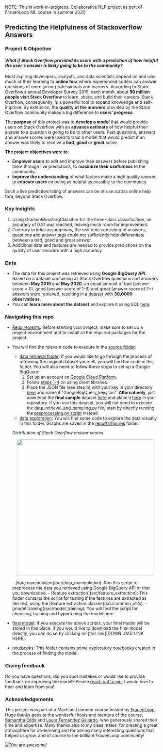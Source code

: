 NOTE: This is work-in-progress. Collaborative NLP project as part of FrauenLoop ML course in summer 2020

## Predicting the Helpfulness of Stackoverflow Answers

### Project & Objective

#### *What if Stack Overflow provided its users with a prediction of how helpful the user's answer is likely going to be to the community?*

Most aspiring developers, analysts, and data scientists depend on and owe much of their learning to **online fora** where experienced coders can answer questions of more junior professionals and learners. According to Stack Overflow’s annual Developer Survey 2019, each month, about **50 million people visit Stack Overflow** to learn, share, and build their careers. Stack Overflow, consequently, is a powerful tool to expand knowledge and self-improve. By extension, the **quality of the answers** provided by the Stack Overflow community makes a big difference to **users' progress**. 

The **purpose** of this project was to **develop a model** that would provide users on Stack Overflow with an **advance estimate** of how helpful their answer to a question is going to be to other users. Past questions, answers and answer scores were used to train a model that would predict if an answer was likely to receive a **bad**, **good** or **great** score. 

**The project objectives were to**:

- **Empower users** to edit and improve their answers before publishing them through live predictions, to **maximize their usefulness** to the community.
- **Improve the understanding** of what factors make a high quality answer, to **educate users** on being as helpful as possible to the community.

Such a live prediction/rating of answers can be of use across online help fora, beyond Stack Overflow.

### Key insights

1. Using GradientBoostingClassifier for the three-class classification, an accuracy of 0.51 was reached, leaving much room for improvement.
2. Contrary to intial assumptions, the text data consisting of answers, questions and answer tags could not sufficiently help differentiate between a bad, good and great answer.
3. Additional data and features are needed to provide predictions on the quality of user answers with a high accuracy.

### Data

- The data for this project was retrieved using **Google BigQuery API**. Based on a dataset containing all Stack Overflow questions and answers between **May 2019** and **May 2020**, an equal amount of bad (answer score < 0), good (answer score of 1-6) and great (answer score of 7+) answers were retrieved, resulting in a dataset with **30,0000 observations**.
- You can **learn more about the dataset** and explore it using SQL [here](https://console.cloud.google.com/marketplace/product/stack-exchange/stack-overflow?project=frauenloop-nlp-2020&folder=&organizationId=). 

### Navigating this repo

- [Requirements](PREDICTING-HELPFULNESS-OF-STACKOVERFLOW-ANSWERS): Before starting your project, make sure to set up a project environment and to install all the required packages for the project. 
- You will find the relevant code to execute in the [source folder](src/):
    - [data retrieval folder](src/api_data_retrieval): If you would like to go through the process of retrieving the original dataset yourself, you will find the code in this folder. You will also need to follow these steps to set up a Google BigQuery:
        1. Set up an account on [Google Cloud Platform](https://console.cloud.google.com/).
        2. Follow [steps 1-4](https://cloud.google.com/bigquery/docs/quickstarts/quickstart-client-libraries#client-libraries-install-python) on using client libraries.
        3. Place the JSON file (see step b) with your key in your directory [here](data/raw) and name it "GoogleBigQuery_key.json".
    **Alternatively**, just download the **final sample** dataset [here](https://drive.google.com/file/d/1ve6gzOKgJhdESAv2MLImbqZRi4VsSL5q/view?usp=sharing) and place it [here](data/raw) in your repository. If you use this dataset, you will not need to execute the data_retrieval_and_sampling.py file, start by directly running the [preprocessing.py script](src/data_manipulation) instead.
    - [data exploration](src/data_exploration): You will find some code to explore the data visually in this folder. Graphs are saved in the [reports/figures](reports/figures) folder.

    *Distribution of Stack Overflow answer scores*
    <p align="center">
    <img src="https://raw.githubusercontent.com/HDMax93/Predicting-Helpfulness-Of-Stackoverflow-Answers/master/reports/figures/stackoverflow_answerscore_distribution.png" width="450"/>
    </p>
    - [data manipulation](src/data_manipulation): Run this script to preprocess the data you retrieved using Google BigQuery API or that you downloaded.
    - [feature extraction](src/feature_extraction): This folder contains the script for testing if the features are extracted as desired, using the [feature extraction classes](src/common_utils).
    - [model training](src/model_training): You will find the script for choosing, training and hypertuning the model here.
- [final model](models): If you execute the above scripts, your final model will be stored in this place. If you would like to download the final model directly, you can do so by clicking on [this link](DOWNLOAD LINK HERE).
- [notebooks](notebooks): This folder contains some exploratory notebooks created in the process of finding the model.

### Giving feedback

Do you have questions, did you spot mistakes or would like to provide feedback on improving the model? Please [reach out to me](mailto:henriekemax@googlemail.com?subject=[Feedback-On-GitHub-Stackoverflow-Project]), I would love to hear and learn from you!

### Acknowledgements 

This project was part of a Machine Learning course hosted by [FrauenLoop](https://www.frauenloop.org/).
Huge thanks goes to the wonderful hosts and mentors of the course, [Samantha Edds](https://github.com/samanthaedds) and [Laura Fernández Gallardo](https://github.com/laufergall), who generously shared their time and expertise.
Many thanks also to my class mates, for creating a great atmosphere for co-learning and for asking many interesting questions that helped us grow, and of course to the brilliant FrauenLoop community!

![You are awesome!](https://michellecarlslund.com/wp-content/uploads/2018/02/you-rock.jpg)